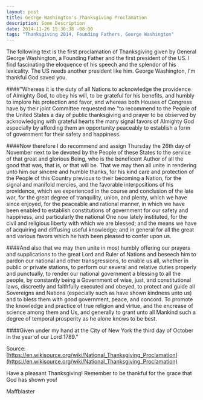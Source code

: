 ```yaml
---
layout: post
title: George Washington's Thanksgiving Proclamation
description: Some Description
date: 2014-11-26 15:36:38 -08:00
tags: "Thanksgiving 2014, Founding Fathers, George Washington"
---
```


The following text is the first proclamation of Thanksgiving given by General George Washington, a Founding Father and the first president of the US. I find fascinating the eloquence of his speech and the splendor of his lexicality. The US needs another president like him. George Washington, I'm thankful God saved you.

####"Whereas it is the duty of all Nations to acknowledge the providence of Almighty God, to obey his will, to be grateful for his benefits, and humbly to implore his protection and favor, and whereas both Houses of Congress have by their joint Committee requested me "to recommend to the People of the United States a day of public thanksgiving and prayer to be observed by acknowledging with grateful hearts the many signal favors of Almighty God especially by affording them an opportunity peaceably to establish a form of government for their safety and happiness.

####Now therefore I do recommend and assign Thursday the 26th day of November next to be devoted by the People of these States to the service of that great and glorious Being, who is the beneficent Author of all the good that was, that is, or that will be. That we may then all unite in rendering unto him our sincere and humble thanks, for his kind care and protection of the People of this Country previous to their becoming a Nation, for the signal and manifold mercies, and the favorable interpositions of his providence, which we experienced in the course and conclusion of the late war, for the great degree of tranquility, union, and plenty, which we have since enjoyed, for the peaceable and rational manner, in which we have been enabled to establish constitutions of government for our safety and happiness, and particularly the national One now lately instituted, for the civil and religious liberty with which we are blessed; and the means we have of acquiring and diffusing useful knowledge; and in general for all the great and various favors which he hath been pleased to confer upon us.

####And also that we may then unite in most humbly offering our prayers and supplications to the great Lord and Ruler of Nations and beseech him to pardon our national and other transgressions, to enable us all, whether in public or private stations, to perform our several and relative duties properly and punctually, to render our national government a blessing to all the people, by constantly being a Government of wise, just, and constitutional laws, discreetly and faithfully executed and obeyed, to protect and guide all Sovereigns and Nations (especially such as have shown kindness unto us) and to bless them with good government, peace, and concord. To promote the knowledge and practice of true religion and virtue, and the encrease of science among them and Us, and generally to grant unto all Mankind such a degree of temporal prosperity as he alone knows to be best.

####Given under my hand at the City of New York the third day of October in the year of our Lord 1789."

Source: [https://en.wikisource.org/wiki/National_Thanksgiving_Proclamation](https://en.wikisource.org/wiki/National_Thanksgiving_Proclamation)

Have a pleasant Thanksgiving! Remember to be thankful for the grace that God has shown you!

Maffblaster